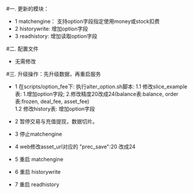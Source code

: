 #一. 更新的模块：
* 1 matchengine： 支持option字段指定使用money或stock扣费
* 2 historywrite: 增加option字段
* 3 readhistory:  增加读取option字段

#二. 配置文件
* 无需修改

#三. 升级操作：先升级数据，再重启服务
* 1 在scripts/option\_fee下: 执行alter\_option.sh脚本: 
  1.1 修改slice\_example表: 1.增加option字段; 2.修改精度20改成24(balance表:balance, order表:frozen, deal\_fee, asset\_fee)  
  1.2 修改history表: 增加option字段

* 2 暂停交易与充值提现，数据切片。
* 3 停止matchengine
* 4 web修改asset_url对应的 "prec_save":20 改成24
* 5 重启 matchengine
* 6 重启 historywrite
* 7 重启 readhistory
